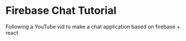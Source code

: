 # Firebase Chat Tutorial

Following a YouTube vid to make a chat application based on firebase + react
